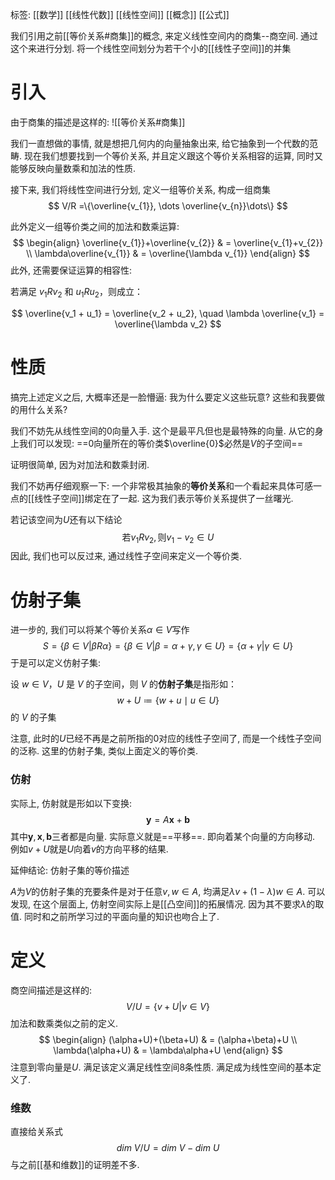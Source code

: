 标签: [[数学]] [[线性代数]] [[线性空间]] [[概念]] [[公式]]

我们引用之前[[等价关系#商集]]的概念, 来定义线性空间内的商集--商空间. 通过这个来进行分划. 将一个线性空间划分为若干个小的[[线性子空间]]的并集

# 引入

由于商集的描述是这样的:
![[等价关系#商集]]

我们一直想做的事情, 就是想把几何内的向量抽象出来, 给它抽象到一个代数的范畴. 现在我们想要找到一个等价关系, 并且定义跟这个等价关系相容的运算, 同时又能够反映向量数乘和加法的性质. 

接下来, 我们将线性空间进行分划, 定义一组等价关系, 构成一组商集
$$
V/R =\{\overline{v_{1}}, \dots \overline{v_{n}}\dots\} 
$$

此外定义一组等价类之间的加法和数乘运算: 
$$
\begin{align}
\overline{v_{1}}+\overline{v_{2}} & = \overline{v_{1}+v_{2}} \\
\lambda\overline{v_{1}} & = \overline{\lambda v_{1}}
\end{align}
$$
此外, 还需要保证运算的相容性: 

若满足 $v_1 R v_2$ 和 $u_1 R u_2$，则成立：

$$
\overline{v_1 + u_1} = \overline{v_2 + u_2}, \quad \lambda \overline{v_1} = \overline{\lambda v_2}
$$

# 性质

搞完上述定义之后, 大概率还是一脸懵逼: 我为什么要定义这些玩意? 这些和我要做的用什么关系? 

我们不妨先从线性空间的$0$向量入手. 这个是最平凡但也是最特殊的向量. 从它的身上我们可以发现: ==$0$向量所在的等价类$\overline{0}$必然是$V$的子空间==

证明很简单, 因为对加法和数乘封闭. 

我们不妨再仔细观察一下: 一个非常极其抽象的**等价关系**和一个看起来具体可感一点的[[线性子空间]]绑定在了一起. 这为我们表示等价关系提供了一丝曙光. 

若记该空间为$U$还有以下结论
$$
\text{若}v_{1}Rv_{2}, \text{则}v_{1}-v_{2}\in U
$$
因此, 我们也可以反过来, 通过线性子空间来定义一个等价类. 

# 仿射子集

进一步的, 我们可以将某个等价关系$\alpha \in V$写作
$$
S = \{\beta\in V |\beta R\alpha\} = \{ \beta\in V|\beta = \alpha+\gamma, \gamma \in U \} = \{ \alpha+\gamma|\gamma\in U\}
$$
于是可以定义仿射子集: 
  
设 $w \in V$，$U$ 是 $V$ 的子空间，则 $V$ 的**仿射子集**是指形如： $$ w + U \coloneqq \{ w + u \mid u \in U \} $$ 的 $V$ 的子集

注意, 此时的$U$已经不再是之前所指的$0$对应的线性子空间了, 而是一个线性子空间的泛称. 这里的仿射子集, 类似上面定义的等价类. 

### 仿射

实际上, 仿射就是形如以下变换: 
$$
\mathbf{y} = A\mathbf{x}+\mathbf{b}
$$
其中$\mathbf{y}, \mathbf{x}, \mathbf{b}$三者都是向量. 实际意义就是==平移==. 即向着某个向量的方向移动.  例如$v+U$就是$U$向着$v$的方向平移的结果. 

延伸结论: 仿射子集的等价描述

$A$为$V$的仿射子集的充要条件是对于任意$v, w\in A$, 均满足$\lambda v+(1-\lambda)w \in A$. 可以发现, 在这个层面上, 仿射空间实际上是[[凸空间]]的拓展情况. 因为其不要求$\lambda$的取值. 同时和之前所学习过的平面向量的知识也吻合上了. 

# 定义

商空间描述是这样的: 
$$
V/U = \{v+U|v\in V\}
$$
加法和数乘类似之前的定义. 
$$
\begin{align}
(\alpha+U)+(\beta+U)  & = (\alpha+\beta)+U \\
\lambda(\alpha+U)  & = \lambda\alpha+U
\end{align}
$$
注意到零向量是$U$. 满足该定义满足线性空间8条性质. 满足成为线性空间的基本定义了. 

### 维数

直接给关系式
$$
dim\ V/U = dim\ V - dim\ U
$$
与之前[[基和维数]]的证明差不多. 